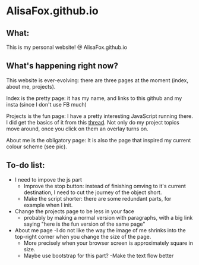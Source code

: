 # AlisaFox.github.io

## What:
This is my personal website!
@ AlisaFox.github.io

## What's happening right now?
This website is ever-evolving: there are three pages at the moment (index, about me, projects).

Index is the pretty page: it has my name, and links to this github and my insta (since I don't use FB much)

Projects is the fun page: I have a pretty interesting JavaScript running there. I did get the basics of it from this [thread](https://stackoverflow.com/questions/10385950/how-to-get-a-div-to-randomly-move-around-a-page-using-jquery-or-css). Not only do
my project topics move around, once you click on them an overlay turns on.

About me is the obligatory page: It is also the page that inspired my current colour scheme (see pic).

## To-do list: 

- I need to impove the js part
  - Improve the stop button: instead of finishing omving to it's current destination, I need to cut the journey of the object short.
  - Make the script shorter: there are some redundant parts, for example when I init.
- Change the projects page to be less in your face
  - probably by making a normal version with paragraphs, with a big link saying "here is the fun version of the same page"
- About me page
  -I do not like the way the image of me shrinks into the top-right corner when you change the size of the page. 
   - More precisely when your browser screen is approximately square in size.
   - Maybe use bootstrap for this part?
  -Make the text flow better
